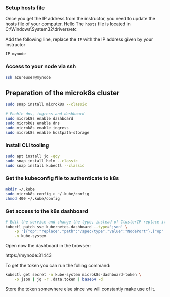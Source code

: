 ### Setup hosts file

Once you get the IP address from the instructor, you need to update the hosts file of your computer.
Hello
The `hosts` file is located in C:\Windows\System32\drivers\etc

Add the following line, replace the `IP` with the IP address given by your instructor

```
IP mynode
```

### Access to your node via ssh

```bash
ssh azureuser@mynode
```

## Preparation of the microk8s cluster

```bash
sudo snap install microk8s --classic

# Enable dns, ingress and dashboard
sudo microk8s enable dashboard
sudo microk8s enable dns
sudo microk8s enable ingress
sudo microk8s enable hostpath-storage
```

### Install CLI tooling

```bash
sudo apt install jq -qqy
sudo snap install helm --classic
sudo snap install kubectl --classic
```

### Get the kubeconfig file to authenticate to k8s

```bash
mkdir ~/.kube
sudo microk8s config > ~/.kube/config
chmod 400 ~/.kube/config
```

### Get access to the k8s dashboard

```bash
# Edit the service and change the type, instead of ClusterIP replace it with NodePort
kubectl patch svc kubernetes-dashboard --type='json' \
    -p '[{"op":"replace","path":"/spec/type","value":"NodePort"},{"op":"replace","path":"/spec/ports/0/nodePort","value":31443}]' \
    -n kube-system
```

Open now the dashboard in the browser:

https://mynode:31443

To get the token you can run the folling command:

```bash
kubectl get secret -n kube-system microk8s-dashboard-token \
    -o json | jq -r .data.token | base64 -d
```

Store the token somewhere else since we will constantly make use of it.
